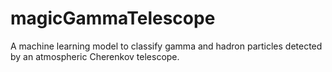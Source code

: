 # magicGammaTelescope
A machine learning model to classify gamma and hadron particles detected by an atmospheric Cherenkov telescope.

